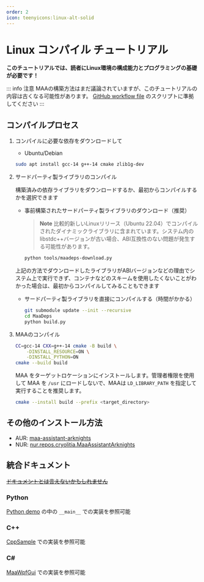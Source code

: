 ```yaml
---
order: 2
icon: teenyicons:linux-alt-solid
---
```


# Linux コンパイル チュートリアル

**このチュートリアルでは、読者にLinux環境の構成能力とプログラミングの基礎が必要です！**

::: info 注意
MAAの構築方法はまだ議論されていますが、このチュートリアルの内容は古くなる可能性があります。 [GitHub workflow file](https://github.com/MaaAssistantArknights/MaaAssistantArknights/blob/master/.github/workflows/ci.yml#L134) のスクリプトに準拠してください
:::

## コンパイルプロセス

1. コンパイルに必要な依存をダウンロードして
   - Ubuntu/Debian

   ```bash
   sudo apt install gcc-14 g++-14 cmake zlib1g-dev
   ```

2. サードパーティ製ライブラリのコンパイル

   構築済みの依存ライブラリをダウンロードするか、最初からコンパイルするかを選択できます
   - 事前構築されたサードパーティ製ライブラリのダウンロード（推奨）

     > **Note**
     > 比較的新しいLinuxリリース（Ubuntu 22.04）でコンパイルされたダイナミックライブラリに含まれています。システム内のlibstdc++バージョンが古い場合、ABI互換性のない問題が発生する可能性があります。

     ```bash
     python tools/maadeps-download.py
     ```

   上記の方法でダウンロードしたライブラリがABIバージョンなどの理由でシステム上で実行できず、コンテナなどのスキームを使用したくないことがわかった場合は、最初からコンパイルしてみることもできます
   - サードパーティ製ライブラリを直接にコンパイルする（時間がかかる）

     ```bash
     git submodule update --init --recursive
     cd MaaDeps
     python build.py
     ```

3. MAAのコンパイル

   ```bash
   CC=gcc-14 CXX=g++-14 cmake -B build \
       -DINSTALL_RESOURCE=ON \
       -DINSTALL_PYTHON=ON
   cmake --build build
   ```

   MAA をターゲットロケーションにインストールします。管理者権限を使用して MAA を `/usr` にロードしないで、MAAは `LD_LIBRARY_PATH` を指定して実行することを推奨します。

   ```bash
   cmake --install build --prefix <target_directory>
   ```

## その他のインストール方法

- AUR: [maa-assistant-arknights](https://aur.archlinux.org/packages/maa-assistant-arknights)
- NUR: [nur.repos.cryolitia.MaaAssistantArknights](https://github.com/nix-community/nur-combined/tree/master/repos/cryolitia/pkgs/maa-assistant-arknights/default.nix#L138)

## 統合ドキュメント

[~~ドキュメントとは言えないかもしれません~~](../protocol/integration.md)

### Python

[Python demo](https://github.com/MaaAssistantArknights/MaaAssistantArknights/blob/master/src/Python/sample.py) の中の `__main__` での実装を参照可能

### C++

[CppSample](https://github.com/MaaAssistantArknights/MaaAssistantArknights/blob/master/src/Cpp/main.cpp) での実装を参照可能

### C\#

[MaaWpfGui](https://github.com/MaaAssistantArknights/MaaAssistantArknights/blob/master/src/MaaWpfGui/Main/AsstProxy.cs) での実装を参照可能
